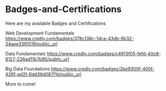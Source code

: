 # Badges-and-Certifications
Here are my available Badges and Certifications

Web Development Fundamentals
https://www.credly.com/badges/378c138c-1dca-43db-8b32-34aee33f0519/public_url

Data Fundamentals
https://www.credly.com/badges/c4913f05-fefd-40c8-8127-226ad11b7b85/public_url

Big Data Foundations 
https://www.credly.com/badges/2be9300f-400f-4391-ad2f-6dd36d087f1d/public_url

More to come!
